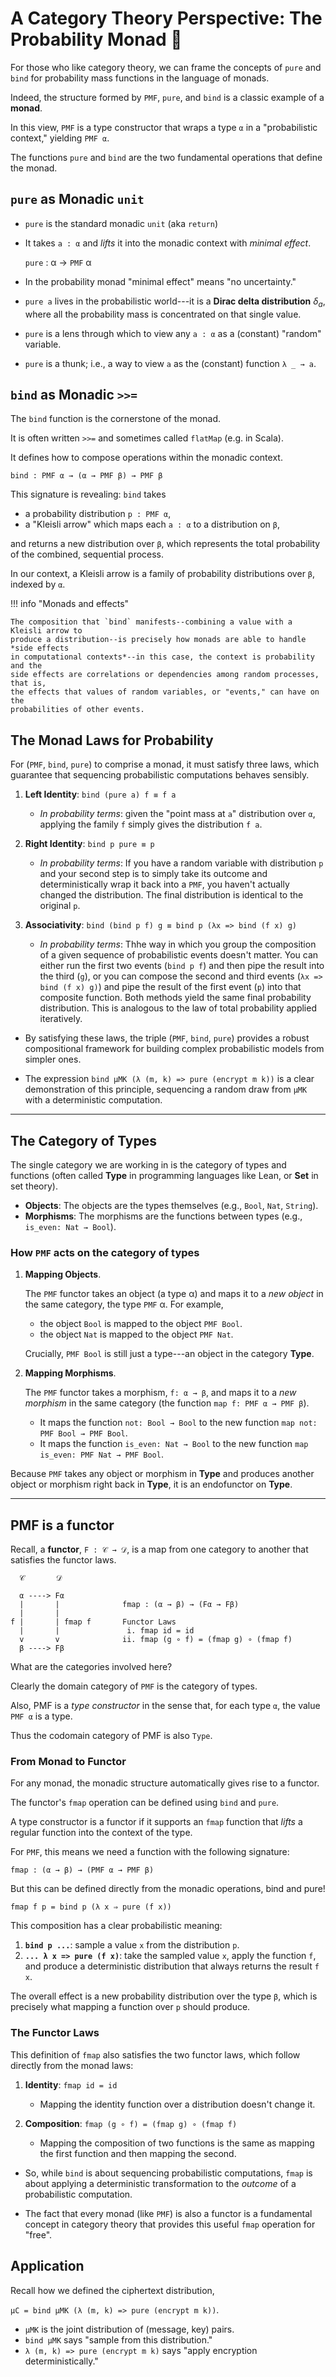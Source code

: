# A Category Theory Perspective: The Probability Monad 🔮

For those who like category theory, we can frame the concepts of `pure` and `bind` for probability mass functions in the language of monads.

Indeed, the structure formed by `PMF`, `pure`, and `bind` is a classic example of a **monad**.

In this view, `PMF` is a type constructor that wraps a type `α` in a "probabilistic context," yielding `PMF α`.

The functions `pure` and `bind` are the two fundamental operations that define the monad.

## `pure` as Monadic `unit`

+  `pure` is the standard monadic `unit` (aka `return`)

+  It takes `a : α` and *lifts* it into the monadic context with *minimal effect*.

     `pure` : α → `PMF` α

+  In the probability monad "minimal effect" means "no uncertainty."

+  `pure a` lives in the probabilistic world---it is a **Dirac delta distribution** $δ_a$, where all the probability mass is concentrated on that single value.

+  `pure` is a lens through which to view any `a : α` as a (constant) "random" variable.

+  `pure` is a thunk; i.e., a way to view `a` as the (constant) function `λ _ → a`.


## `bind` as Monadic `>>=`

The `bind` function is the cornerstone of the monad.

It is often written `>>=` and sometimes called `flatMap` (e.g. in Scala).

It defines how to compose operations within the monadic context.

`bind : PMF α → (α → PMF β) → PMF β`

This signature is revealing: `bind` takes

+  a probability distribution `p : PMF α`,
+  a "Kleisli arrow" which maps each `a : α` to a distribution on `β`,

and returns a new distribution over `β`, which represents the total probability of the combined, sequential process.

In our context, a Kleisli arrow is a family of probability distributions
over `β`, indexed by `α`.

!!! info "Monads and effects"

    The composition that `bind` manifests--combining a value with a Kleisli arrow to
    produce a distribution--is precisely how monads are able to handle *side effects
    in computational contexts*--in this case, the context is probability and the
    side effects are correlations or dependencies among random processes, that is,
    the effects that values of random variables, or "events," can have on the
    probabilities of other events.

## The Monad Laws for Probability

For (`PMF`, `bind`, `pure`) to comprise a monad, it must satisfy three laws, which guarantee that sequencing probabilistic computations behaves sensibly.

1.  **Left Identity**: `bind (pure a) f ≡ f a`
    *  *In probability terms*: given the "point mass at `a`" distribution over `α`,
       applying the family `f` simply gives the distribution `f a`.

2.  **Right Identity**: `bind p pure ≡ p`
    *  *In probability terms*: If you have a random variable with distribution `p` and your second step is to simply take its outcome and deterministically wrap it back into a `PMF`, you haven't actually changed the distribution. The final distribution is identical to the original `p`.

3.  **Associativity**: `bind (bind p f) g ≡ bind p (λx => bind (f x) g)`
    *  *In probability terms*: Thhe way in which you group the composition of a given sequence of probabilistic events doesn't matter. You can either run the first two events (`bind p f`) and then pipe the result into the third (`g`), or you can compose the second and third events (`λx => bind (f x) g)`) and pipe the result of the first event (`p`) into that composite function. Both methods yield the same final probability distribution. This is analogous to the law of total probability applied iteratively.

+  By satisfying these laws, the triple (`PMF`, `bind`, `pure`)  provides a robust compositional framework for building complex probabilistic models from simpler ones.

+  The expression `bind μMK (λ (m, k) => pure (encrypt m k))` is a clear demonstration of this principle, sequencing a random draw from `μMK` with a deterministic computation.

---

## The Category of Types

The single category we are working in is the category of types and functions (often called **Type** in programming languages like Lean, or **Set** in set theory).

* **Objects**: The objects are the types themselves (e.g., `Bool`, `Nat`, `String`).
* **Morphisms**: The morphisms are the functions between types (e.g., `is_even: Nat → Bool`).


### How `PMF` acts on the category of types

1.  **Mapping Objects**.

    The `PMF` functor takes an object (a type α) and maps it to a *new object* in the same category, the type `PMF` α. For example,

    * the object `Bool` is mapped to the object `PMF Bool`.
    * the object `Nat` is mapped to the object `PMF Nat`.

    Crucially, `PMF Bool` is still just a type---an object in the category **Type**.

2.  **Mapping Morphisms**.

    The `PMF` functor takes a morphism, `f: α → β`, and maps it to a *new morphism* in the same category (the function `map f: PMF α → PMF β`).

    * It maps the function `not: Bool → Bool` to the new function `map not: PMF Bool → PMF Bool`.
    * It maps the function `is_even: Nat → Bool` to the new function `map is_even: PMF Nat → PMF Bool`.

Because `PMF` takes any object or morphism in **Type** and produces another object or morphism right back in **Type**, it is an endofunctor on **Type**.

---

## PMF is a functor

Recall, a **functor**, `F : 𝒞 → 𝒟`, is a map from one category to another that
satisfies the functor laws.

```
  𝒞       𝒟

  α ----> Fα
  |       |              fmap : (α → β) → (Fα → Fβ)
  |       |
f |       | fmap f       Functor Laws
  |       |               i. fmap id = id
  v       v              ii. fmap (g ∘ f) = (fmap g) ∘ (fmap f)
  β ----> Fβ
```

What are the categories involved here?

Clearly the domain category of `PMF` is the category of types.

Also, PMF is a *type constructor* in the sense that, for each type `α`, the value
`PMF α` is a type.

Thus the codomain category of PMF is also `Type`.


### From Monad to Functor

For any monad, the monadic structure automatically gives rise to a functor.

The functor's `fmap` operation can be defined using `bind` and `pure`.

A type constructor is a functor if it supports an `fmap` function that *lifts* a regular function into the context of the type.

For `PMF`, this means we need a function with the following signature:

`fmap : (α → β) → (PMF α → PMF β)`

But this can be defined directly from the monadic operations, bind and pure!

`fmap f p = bind p (λ x ⇒ pure (f x))`

This composition has a clear probabilistic meaning:

1.  **`bind p ...`**: sample a value `x` from the distribution `p`.
2.  **`... λ x => pure (f x)`**: take the sampled value `x`, apply the function `f`,
    and produce a deterministic distribution that always returns the result `f x`.

The overall effect is a new probability distribution over the type `β`, which is precisely what mapping a function over `p` should produce.

### The Functor Laws

This definition of `fmap` also satisfies the two functor laws, which follow directly from the monad laws:

1.  **Identity**: `fmap id = id`
    * Mapping the identity function over a distribution doesn't change it.

2.  **Composition**: `fmap (g ∘ f) = (fmap g) ∘ (fmap f)`
    * Mapping the composition of two functions is the same as mapping the first function and then mapping the second.

+  So, while `bind` is about sequencing probabilistic computations, `fmap` is about applying a deterministic transformation to the *outcome* of a probabilistic computation.

+  The fact that every monad (like `PMF`) is also a functor is a fundamental concept in category theory that provides this useful `fmap` operation for "free".


## Application

Recall how we defined the ciphertext distribution,

`μC = bind μMK (λ (m, k) => pure (encrypt m k))`.

+ `μMK` is the joint distribution of (message, key) pairs.
+ `bind μMK` says "sample from this distribution."
+ `λ (m, k) => pure (encrypt m k)` says "apply encryption deterministically."



